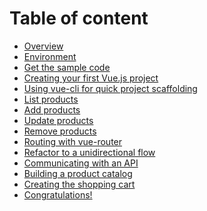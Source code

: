 # Table of content

* [Overview](/docs/overview.md)
* [Environment](/docs/environment.md)
* [Get the sample code](/docs/sample-code.md)
* [Creating your first Vue.js project](/docs/hello-world.md)
* [Using vue-cli for quick project scaffolding](/docs/vue-cli.md)
* [List products](/docs/list-products.md)
* [Add products](/docs/add-products.md)
* [Update products](/docs/update-products.md)
* [Remove products](/docs/remove-products.md)
* [Routing with vue-router]()
* [Refactor to a unidirectional flow]()
* [Communicating with an API]()
* [Building a product catalog]()
* [Creating the shopping cart]()
* [Congratulations!]()
